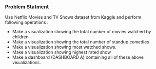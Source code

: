 ### Problem Statment
Use Netflix Movies and TV Shows dataset from Kaggle and perform following operations :
- Make a visualization showing the total number of movies watched by children
- Make a visualization showing the total number of standup comedies
- Make a visualization showing most watched shows.
- Make a visualization showing highest rated show
- Make a dashboard (DASHBOARD A) containing all of these above visualizations.

